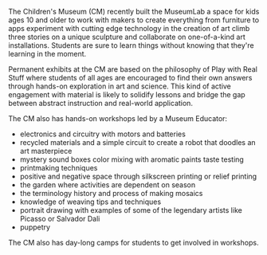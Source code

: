 The Children's Museum (CM) recently built the MuseumLab a space for kids ages 10 and older to work with makers to create everything from furniture to apps experiment with cutting edge technology in the creation of art climb three stories on a unique sculpture and collaborate on one-of-a-kind art installations. Students are sure to learn things without knowing that they're learning in the moment.

Permanent exhibits at the CM are based on the philosophy of Play with Real Stuff where students of all ages are encouraged to find their own answers through hands-on exploration in art and science. This kind of active engagement with material is likely to solidify lessons and bridge the gap between abstract instruction and real-world application.

The CM also has hands-on workshops led by a Museum Educator:

- electronics and circuitry with motors and batteries
- recycled materials and a simple circuit to create a robot that doodles an art masterpiece
- mystery sound boxes color mixing with aromatic paints taste testing
- printmaking techniques
- positive and negative space through silkscreen printing or relief printing
- the garden where activities are dependent on season
- the terminology history and process of making mosaics
- knowledge of weaving tips and techniques
- portrait drawing with examples of some of the legendary artists like Picasso or Salvador Dali
- puppetry

The CM also has day-long camps for students to get involved in workshops.